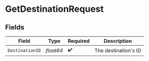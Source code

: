# GetDestinationRequest


## Fields

| Field                | Type                 | Required             | Description          |
| -------------------- | -------------------- | -------------------- | -------------------- |
| `DestinationID`      | *float64*            | :heavy_check_mark:   | The destination's ID |